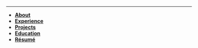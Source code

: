***
* **[About](/#about)**
* **[Experience](/#experience)**
* **[Projects](/#projects)**
* **[Education](/#education)**
* **[Résumé](/kareem-zidane.pdf)**